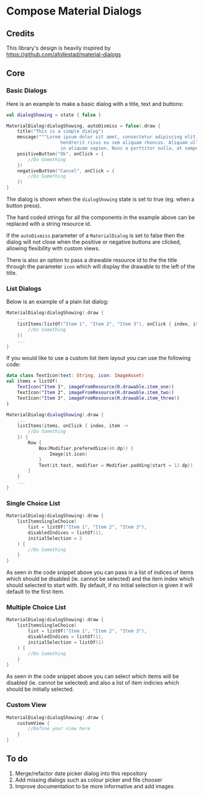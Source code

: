 # Compose Material Dialogs

## Credits

This library's design is heavily inspired by https://github.com/afollestad/material-dialogs

## Core

### Basic Dialogs

Here is an example to make a basic dialog with a title, text and buttons:

```kotlin
val dialogShowing = state { false }

MaterialDialog(dialogShowing, autoDismiss = false).draw {
    title("This is a simple dialog")
    message("""Lorem ipsum dolor sit amet, consectetur adipiscing elit. Vestibulum
                    hendrerit risus eu sem aliquam rhoncus. Aliquam ullamcorper tincidunt elit,
                    in aliquam sapien. Nunc a porttitor nulla, at semper orci.""")
    positiveButton("Ok", onClick = { 
        //Do Something
    })
    negativeButton("Cancel", onClick = { 
        //Do Something
    })
}
```

The dialog is shown when the `dialogShowing` state is set to true (eg. when a button press). 

The hard coded strings for all the components in the example above can be replaced with a string resource id. 

If the `autoDismiss` parameter of a `MaterialDialog`  is set to false then the dialog will not close when the positive or negative buttons are clicked, allowing flexibility with custom views.

There is also an option to pass a drawable resource id to the the title through the parameter `icon` which will display the drawable to the left of the title.

### List Dialogs

Below is an example of a plain list dialog:

```kotlin
MaterialDialog(dialogShowing).draw {
    ...
    listItems(listOf("Item 1", "Item 2", "Item 3"), onClick { index, item ->
        //Do Something
    })
    ...
}
```



If you would like to use a custom list item layout you can use the following code:

```kotlin
data class TextIcon(text: String, icon: ImageAsset)
val items = listOf(
    TextIcon("Item 1", imageFromResource(R.drawable.item_one))
    TextIcon("Item 2", imageFromResource(R.drawable.item_two))
    TextIcon("Item 3", imageFromResource(R.drawable.item_three))
)

MaterialDialog(dialogShowing).draw {
    ...
    listItems(items, onClick { index, item ->
        //Do Something
    }) {
        Row {
            Box(Modifier.preferedSize(40.dp)) {
                Image(it.icon)
            }
            Text(it.text, modifier = Modifier.padding(start = 12.dp))
        }
    }
	...
}
```

### Single Choice List

```kotlin
MaterialDialog(dialogShowing).draw {
    listItemsSingleChoice(
        list = listOf("Item 1", "Item 2", "Item 3"),
        disabledIndices = listOf(1),
        initialSelection = 2
    ) {
        //Do Something
    }
}
```

As seen in the code snippet above you can pass in a list of indices of items which should be disabled (ie. cannot be selected) and the item index which should selected to start with. By default, if no initial selection is given it will default to the first item.

### Multiple Choice List

```kotlin
MaterialDialog(dialogShowing).draw {
    listItemsSingleChoice(
        list = listOf("Item 1", "Item 2", "Item 3"),
        disabledIndices = listOf(1),
        initialSelection = listOf(1)
    ) {
        //Do Something
    }
}
```

As seen in the code snippet above you can select which items will be disabled (ie. cannot be selected) and also a list of item indicies which should be initially selected.

### Custom View

```kotlin
MaterialDialog(dialogShowing).draw {
    customView {
    	//Define your view here
    }
}
```



## To do

1. Merge/refactor date picker dialog into this repository
2. Add missing dialogs such as colour picker and file chooser
3. Improve documentation to be more informative and add images